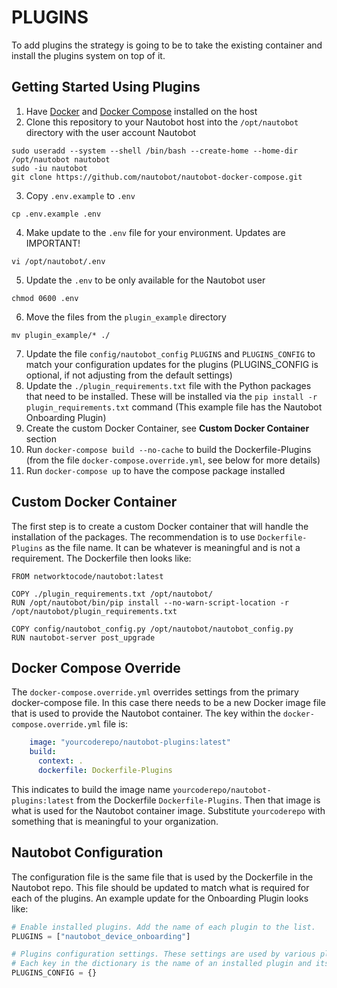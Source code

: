 # PLUGINS

To add plugins the strategy is going to be to take the existing container and install the plugins system on top of it.

## Getting Started Using Plugins

1. Have [Docker](https://docs.docker.com/get-docker/) and [Docker Compose](https://docs.docker.com/compose/install/) installed on the host
1. Clone this repository to your Nautobot host into the `/opt/nautobot` directory with the user account Nautobot
```
sudo useradd --system --shell /bin/bash --create-home --home-dir /opt/nautobot nautobot
sudo -iu nautobot
git clone https://github.com/nautobot/nautobot-docker-compose.git
```

3. Copy `.env.example` to `.env`
```
cp .env.example .env
```

4. Make update to the `.env` file for your environment. Updates are IMPORTANT!
```
vi /opt/nautobot/.env
```

5. Update the `.env` to be only available for the Nautobot user
```
chmod 0600 .env
```

6. Move the files from the `plugin_example` directory
```
mv plugin_example/* ./
```

7. Update the file `config/nautobot_config` `PLUGINS` and `PLUGINS_CONFIG` to match your configuration updates for the plugins (PLUGINS_CONFIG is optional, if not adjusting from the default settings)
8. Update the `./plugin_requirements.txt` file with the Python packages that need to be installed. These will be installed via the `pip install -r plugin_requirements.txt` command (This example file has the Nautobot Onboarding Plugin)
9. Create the custom Docker Container, see **Custom Docker Container** section
10. Run `docker-compose build --no-cache` to build the Dockerfile-Plugins (from the file `docker-compose.override.yml`, see below for more details)
11. Run `docker-compose up` to have the compose package installed

## Custom Docker Container

The first step is to create a custom Docker container that will handle the installation of the packages. The recommendation is to use `Dockerfile-Plugins` as the file name. It can be whatever is meaningful and is not a requirement. The Dockerfile then looks like:

```docker
FROM networktocode/nautobot:latest

COPY ./plugin_requirements.txt /opt/nautobot/
RUN /opt/nautobot/bin/pip install --no-warn-script-location -r /opt/nautobot/plugin_requirements.txt

COPY config/nautobot_config.py /opt/nautobot/nautobot_config.py
RUN nautobot-server post_upgrade
```

## Docker Compose Override

The `docker-compose.override.yml` overrides settings from the primary docker-compose file. In this case there needs to be a new Docker image file that is used to provide the Nautobot container. The key within the `docker-compose.override.yml` file is:

```yaml
    image: "yourcoderepo/nautobot-plugins:latest"
    build:
      context: .
      dockerfile: Dockerfile-Plugins
```

This indicates to build the image name `yourcoderepo/nautobot-plugins:latest` from the Dockerfile `Dockerfile-Plugins`. Then that image is what is used for the Nautobot container image. Substitute `yourcoderepo` with something that is meaningful to your organization.

## Nautobot Configuration

The configuration file is the same file that is used by the Dockerfile in the Nautobot repo. This file should be updated to match what is required for each of the plugins. An example update for the Onboarding Plugin looks like:

```python
# Enable installed plugins. Add the name of each plugin to the list.
PLUGINS = ["nautobot_device_onboarding"]

# Plugins configuration settings. These settings are used by various plugins that the user may have installed.
# Each key in the dictionary is the name of an installed plugin and its value is a dictionary of settings.
PLUGINS_CONFIG = {}
```
